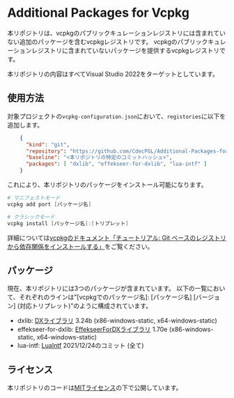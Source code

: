 # Additional Packages for Vcpkg

本リポジトリは、vcpkgのパブリックキュレーションレジストリには含まれていない追加のパッケージを含むvcpkgレジストリです。
vcpkgのパブリックキュレーションレジストリに含まれていないパッケージを提供するvcpkgレジストリです。

本リポジトリの内容はすべてVisual Studio 2022をターゲットとしています。

## 使用方法

対象プロジェクトの`vcpkg-configuration.json`において、`registories`に以下を追加します。

```json
    {
      "kind": "git",
      "repository": "https://github.com/CdecPGL/Additional-Packages-for-Vcpkg",
      "baseline": "<本リポジトリの特定のコミットハッシュ>",
      "packages": [ "dxlib", "effekseer-for-dxlib", "lua-intf" ]
    }
```

これにより、本リポジトリのパッケージをインストール可能になります。

```ps1
# マニフェストモード
vcpkg add port [パッケージ名]

# クラシックモード
vcpkg install [パッケージ名]:[トリプレット]
```

詳細については[vcpkgのドキュメント「チュートリアル: Git ベースのレジストリから依存関係をインストールする」](https://learn.microsoft.com/ja-jp/vcpkg/consume/git-registries)をご覧ください。

## パッケージ

現在、本リポジトリには3つのパッケージが含まれています。
以下の一覧において、それぞれのラインは"[vcpkgでのパッケージ名]: [パッケージ名] [バージョン] (対応トリプレット)"のように構成されています。

- dxlib: [DXライブラリ](http://dxlib.o.oo7.jp/) 3.24b (x86-windows-static, x64-windows-static)
- effekseer-for-dxlib: [EffekseerForDXライブラリ](https://github.com/effekseer/EffekseerForDXLib) 1.70e (x86-windows-static, x64-windows-static)
- lua-intf: [LuaIntf](https://github.com/SteveKChiu/lua-intf) 2021/12/24のコミット (全て)

## ライセンス

本リポジトリのコードは[MITライセンス](./LICENSE)の下で公開しています。
